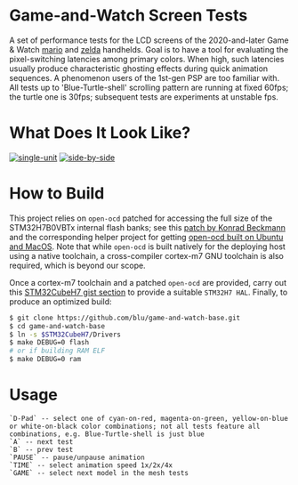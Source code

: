 # Game-and-Watch Screen Tests

A set of performance tests for the LCD screens of the 2020-and-later Game & Watch [mario](https://en.wikipedia.org/wiki/Game_%26_Watch%3A_Super_Mario_Bros.) and [zelda](https://en.wikipedia.org/wiki/The_Legend_of_Zelda_LCD_games#Game_&_Watch:_The_Legend_of_Zelda) handhelds. Goal is to have a tool for evaluating the pixel-switching latencies among primary colors. When high, such latencies usually produce characteristic ghosting effects during quick animation sequences. A phenomenon users of the 1st-gen PSP are too familiar with. All tests up to 'Blue-Turtle-shell' scrolling pattern are running at fixed 60fps; the turtle one is 30fps; subsequent tests are experiments at unstable fps.

# What Does It Look Like?

[![single-unit](http://i3.ytimg.com/vi/GHz2PSiBuE0/hqdefault.jpg)](https://youtu.be/GHz2PSiBuE0 "G&W screen tests")
[![side-by-side](http://i3.ytimg.com/vi/xlF22l-_bYo/hqdefault.jpg)](https://youtu.be/xlF22l-_bYo "G&W screen tests, side-by-side")

# How to Build

This project relies on `open-ocd` patched for accessing the full size of the STM32H7B0VBTx internal flash banks; see this [patch by Konrad Beckmann](https://github.com/kbeckmann/ubuntu-openocd-git-builder/blob/master/0001-Extend-bank1-and-enable-bank2-of-STM32H7B0VBTx.patch) and the corresponding helper project for getting [open-ocd built on Ubuntu and MacOS](https://github.com/kbeckmann/ubuntu-openocd-git-builder). Note that while `open-ocd` is built natively for the deploying host using a native toolchain, a cross-compiler cortex-m7 GNU toolchain is also required, which is beyond our scope.

Once a cortex-m7 toolchain and a patched `open-ocd` are provided, carry out this [STM32CubeH7 gist section](https://gist.github.com/blu/00501400ba73c1a010946deb4d92deb7#stm32cubeh7) to provide a suitable `STM32H7 HAL`. Finally, to produce an optimized build:

```bash
$ git clone https://github.com/blu/game-and-watch-base.git
$ cd game-and-watch-base
$ ln -s $STM32CubeH7/Drivers
$ make DEBUG=0 flash
# or if building RAM ELF
$ make DEBUG=0 ram
```

# Usage

	`D-Pad` -- select one of cyan-on-red, magenta-on-green, yellow-on-blue or white-on-black color combinations; not all tests feature all combinations, e.g. Blue-Turtle-shell is just blue
	`A` -- next test
	`B` -- prev test
	`PAUSE` -- pause/unpause animation
	`TIME` -- select animation speed 1x/2x/4x
	`GAME` -- select next model in the mesh tests
